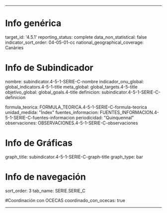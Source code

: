 ---

# Info genérica
target_id: '4.5.1'
reporting_status: complete
data_non_statistical: false
indicator_sort_order: 04-05-01-cc
national_geographical_coverage: Canàries

# Info de Subindicador
nombre: subindicator.4-5-1-SERIE-C-nombre
indicador_onu_global: global_indicators.4-5-1-title
meta_global: global_targets.4-5-title
objetivo_global: global_goals.4-title
definicion: subindicator.4-5-1-SERIE-C-definicion

formula_teorica: FORMULA_TEORICA.4-5-1-SERIE-C-formula-teorica
unidad_medida: "Índex"
fuentes_informacion: FUENTES_INFORMACION.4-5-1-SERIE-C-fuentes-informacion
periodicidad: "Quinquennal"
observaciones: OBSERVACIONES.4-5-1-SERIE-C-observaciones
# Info de Gráficas
graph_title: subindicator.4-5-1-SERIE-C-graph-title
graph_type: bar

# Info de navegación
sort_order: 3
tab_name: SERIE.SERIE_C

#Coordinación con OCECAS
coordinado_con_ocecas: true

---